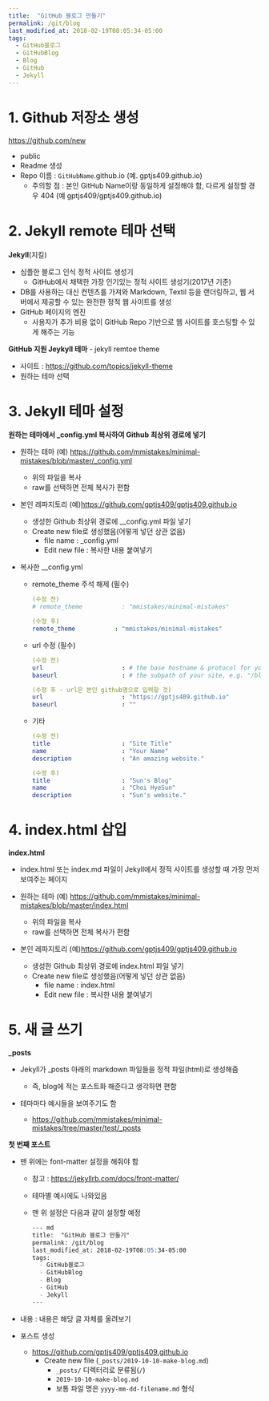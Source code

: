 ```yaml
---
title:  "GitHub 블로그 만들기"
permalink: /git/blog
last_modified_at: 2018-02-19T08:05:34-05:00
tags:
  - GitHub블로그
  - GitHubBlog
  - Blog
  - GitHub
  - Jekyll
---
```


# 1. Github 저장소 생성

https://github.com/new

- public
- Readme 생성
- Repo 이름 : `GitHubName`.github.io (예. gptjs409.github.io)
  - 주의할 점 : 본인 GitHub Name이랑 동일하게 설정해야 함, 다르게 설정할 경우 404 (예 gptjs409/gptjs409.github.io)

# 2. Jekyll remote 테마 선택

**Jekyll**(지킬)

- 심플한 블로그 인식 정적 사이트 생성기
  - GitHub에서 채택한 가장 인기있는 정적 사이트 생성기(2017년 기준)
- DB를 사용하는 대신 컨텐츠를 가져와 Markdown, Textil 등을 랜더링하고, 웹 서버에서 제공할 수 있는 완전한 정적 웹 사이트를 생성
- GitHub 페이지의 엔진
  - 사용자가 추가 비용 없이 GitHub Repo 기반으로 웹 사이트를 호스팅할 수 있게 해주는 기능

**GitHub 지원 Jeykyll 테마** - jekyll remtoe theme

- 사이트 : https://github.com/topics/jekyll-theme
- 원하는 테마 선택

# 3. Jekyll 테마 설정

**원하는 테마에서 _config.yml 복사하여 Github 최상위 경로에 넣기**

- 원하는 테마 (예) https://github.com/mmistakes/minimal-mistakes/blob/master/_config.yml

  - 위의 파일을 복사
  - raw를 선택하면 전체 복사가 편함

- 본인 레파지토리 (예)https://github.com/gptjs409/gptjs409.github.io

  - 생성한 Github 최상위 경로에 __config.yml 파일 넣기
  - Create new file로 생성했음(어떻게 넣던 상관 없음)
    - file name : _config.yml
    - Edit new file : 복사한 내용 붙여넣기

- 복사한 __config.yml

  - remote_theme 주석 해제 (필수)

    ```yml
    (수정 전)
    # remote_theme           : "mmistakes/minimal-mistakes"
    
    (수정 후)
    remote_theme           : "mmistakes/minimal-mistakes"
    ```

  - url 수정 (필수)

    ```yml
    (수정 전)
    url                      : # the base hostname & protocol for your site e.g. "https://mmistakes.github.io"
    baseurl                  : # the subpath of your site, e.g. "/blog"
    
    (수정 후 - url은 본인 github명으로 입력할 것)
    url                      : "https://gptjs409.github.io"
    baseurl                  : ""
    ```

  - 기타

    ```yml
    (수정 전)
    title                    : "Site Title"
    name                     : "Your Name"
    description              : "An amazing website."
    
    (수정 후)
    title                    : "Sun's Blog"
    name                     : "Choi HyeSun"
    description              : "Sun's website."
    ```

# 4. index.html 삽입

**index.html**

- index.html 또는 index.md 파일이 Jekyll에서 정적 사이트를 생성할 때 가장 먼저 보여주는 페이지

- 원하는 테마 (예) https://github.com/mmistakes/minimal-mistakes/blob/master/index.html
  - 위의 파일을 복사
  - raw를 선택하면 전체 복사가 편함
- 본인 레파지토리 (예)https://github.com/gptjs409/gptjs409.github.io
  - 생성한 Github 최상위 경로에 index.html 파일 넣기
  - Create new file로 생성했음(어떻게 넣던 상관 없음)
    - file name : index.html
    - Edit new file : 복사한 내용 붙여넣기



# 5. 새 글 쓰기

**_posts**

- Jekyll가 _posts 아래의 markdown 파일들을 정적 파일(html)로 생성해줌
  - 즉, blog에 적는 포스트화 해준다고 생각하면 편함

- 테마마다 예시들을 보여주기도 함
  - https://github.com/mmistakes/minimal-mistakes/tree/master/test/_posts



**첫 번째 포스트**

- 맨 위에는 font-matter 설정을 해줘야 함

  - 참고 : https://jekyllrb.com/docs/front-matter/

  - 테마별 예시에도 나와있음

  - 맨 위 설정은 다음과 같이 설정할 예정

    ```md
    --- md
    title:  "GitHub 블로그 만들기"
    permalink: /git/blog
    last_modified_at: 2018-02-19T08:05:34-05:00
    tags:
      - GitHub블로그
      - GitHubBlog
      - Blog
      - GitHub
      - Jekyll
    ---
    ```

- 내용 : 내용은 해당 글 자체를 올려보기

- 포스트 생성

  - https://github.com/gptjs409/gptjs409.github.io
    - Create new file (`_posts/2019-10-10-make-blog.md`)
      - `_posts/` 디렉터리로 분류됨(`/`)
      -  `2019-10-10-make-blog.md`
        - 보통 파일 명은 `yyyy-mm-dd-filename.md` 형식
